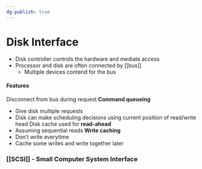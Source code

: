 ```yaml
---
dg-publish: true
---
```

# Disk Interface
* Disk controller controls the hardware and mediate access
* Processor and disk are often connected by [[bus]]
	* Multiple devices contend for the bus
#### Features
Disconnect from bus during request
**Command queueing**
* Give disk multiple requests
* Disk can make scheduling decisions using current position of read/write head
Disk cache used for **read-ahead**
* Assuming sequential reads
**Write caching**
* Don’t write everytime
* Cache some writes and write together later

### [[SCSI]] - Small Computer System Interface

